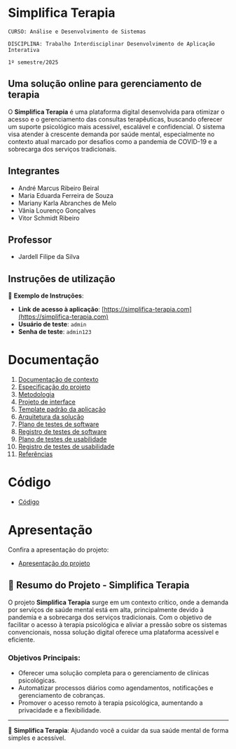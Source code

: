 # Simplifica Terapia

`CURSO: Análise e Desenvolvimento de Sistemas`

`DISCIPLINA: Trabalho Interdisciplinar Desenvolvimento de Aplicação Interativa`

`1º semestre/2025`

## Uma solução online para gerenciamento de terapia

O **Simplifica Terapia** é uma plataforma digital desenvolvida para otimizar o acesso e o gerenciamento das consultas terapêuticas, buscando oferecer um suporte psicológico mais acessível, escalável e confidencial. O sistema visa atender à crescente demanda por saúde mental, especialmente no contexto atual marcado por desafios como a pandemia de COVID-19 e a sobrecarga dos serviços tradicionais.

## Integrantes

- André Marcus Ribeiro Beiral
- Maria Eduarda Ferreira de Souza
- Mariany Karla Abranches de Melo
- Vânia Lourenço Gonçalves
- Vitor Schmidt Ribeiro

## Professor

* Jardell Filipe da Silva

## Instruções de utilização

<!-- Assim que a primeira versão do sistema estiver disponível, será necessário complementar com as instruções de utilização. Aqui, deverá ser descrito como instalar eventuais dependências e como executar a aplicação.-->

📌 **Exemplo de Instruções**:
- **Link de acesso à aplicação**: [https://simplifica-terapia.com](https://simplifica-terapia.com) 
- **Usuário de teste**: `admin`  
- **Senha de teste**: `admin123`

# Documentação

<ol>
<li><a href="docs/01-Contexto.md"> Documentação de contexto</a></li>
<li><a href="docs/02-Especificacao.md"> Especificação do projeto</a></li>
<li><a href="docs/03-Metodologia.md"> Metodologia</a></li>
<li><a href="docs/04-Projeto-interface.md"> Projeto de interface</a></li>
<li><a href="docs/05-Template-padrao.md"> Template padrão da aplicação</a></li>
<li><a href="docs/06-Arquitetura-solucao.md"> Arquitetura da solução</a></li>
<li><a href="docs/07-Plano-testes-software.md"> Plano de testes de software</a></li>
<li><a href="docs/08-Registro-testes-software.md"> Registro de testes de software</a></li>
<li><a href="docs/09-Plano-testes-usabilidade.md"> Plano de testes de usabilidade</a></li>
<li><a href="docs/10-Registro-testes-usabilidade.md"> Registro de testes de usabilidade</a></li>
<li><a href="docs/11-Referencias.md"> Referências</a></li>
</ol>

# Código

* <a href="src/README.md">Código</a>

# Apresentação

Confira a apresentação do projeto:

* <a href="presentation/README.md">Apresentação do projeto</a>

## 📑 **Resumo do Projeto - Simplifica Terapia**

O projeto **Simplifica Terapia** surge em um contexto crítico, onde a demanda por serviços de saúde mental está em alta, principalmente devido à pandemia e a sobrecarga dos serviços tradicionais. Com o objetivo de facilitar o acesso à terapia psicológica e aliviar a pressão sobre os sistemas convencionais, nossa solução digital oferece uma plataforma acessível e eficiente.

### **Objetivos Principais**:

- Oferecer uma solução completa para o gerenciamento de clínicas psicológicas.
- Automatizar processos diários como agendamentos, notificações e gerenciamento de cobranças.
- Promover o acesso remoto à terapia psicológica, aumentando a privacidade e a flexibilidade.
  
---

<!-- ## 💬 **Como Contribuir** 

Se você deseja contribuir para o projeto, siga os passos abaixo:

1. Fork o repositório.
2. Crie uma branch com sua feature ou correção.
3. Realize as modificações necessárias e envie um pull request. -->


🌱 **Simplifica Terapia**: Ajudando você a cuidar da sua saúde mental de forma simples e acessível.
